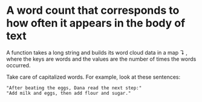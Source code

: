 # A word count that corresponds to how often it appears in the body of text

A function takes a long string and builds its word cloud data in a map ↴ , where the keys are words and the values are the number of times the words occurred.

Take care of capitalized words. For example, look at these sentences:

```
"After beating the eggs, Dana read the next step:"
"Add milk and eggs, then add flour and sugar."
```
